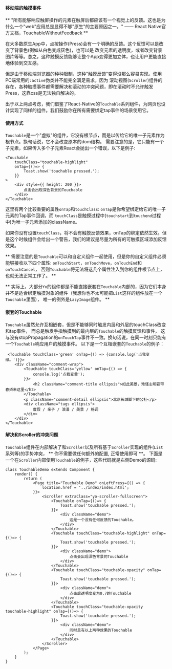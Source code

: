 #### 移动端的触摸事件

** "所有能够响应触屏操作的元素在触屏后都应该有一个视觉上的反馈。这也是为什么一个"web"应用总是显得不够"原生"的主要原因之一。"
—— React Native官方文档，TouchableWithoutFeedback **

在大多数原生App中，点按操作(Press)会有一个明确的反馈。这个反馈可以是改变了背景色(例如从白色变成灰色)，也可以是
改变元素的透明度，或者改变背景图片等等。总之，这种触摸反馈能够让整个App变得更加立体，也让用户更能直接地体验到交互感。

但是由于移动端浏览器的种种限制，这种"触摸反馈"变得没那么容易实现。使用PC端常用的`:active`伪类并不能完全满足需求。因为
滚动视图(`Scroller`)组件的存在，各种触摸事件都需要解决和滚动的冲突问题，即在滚动时不允许触发Press，这靠css是无法独自解决的。

出于以上两点考虑，我们借鉴了React-Native的`Touchable`系列组件，为网页也设计实现了同样的组件。我们鼓励你在所有需要绑定tap事件的场景使用它。

#### 使用方式

`Touchable`是一个"虚拟"的组件，它没有根节点，而是以传给它的唯一子元素作为根节点。换句话说，它不会改变原本的dom结构。
需要注意的是，它只能有一个子元素，如果传入多个子元素React会抛出一个错误，以下是例子:

```
<Touchable
    touchClass="touchable-highlight"
    onTap={()=> {
        Toast.show('touchable pressed.');
    }}
>
    <div style={{ height: 200 }}>
        点击会出现深色背景的Touchable
    </div>
</Touchable>
```

这里有两个比较重要的属性`onTap`和`touchClass`: `onTap`是你希望绑定给它的唯一子元素的Tap事件回调，而
`touchClass`是触摸过程中(`touchstart`到`touchend`过程中)为唯一子元素添加的className。

如果你没有设置`touchClass`，将不会有触摸反馈效果，onTap的绑定依然生效。但是这个时候组件会给出一个警告，我们的建议是尽量为所有的可触摸区域添加反馈效果。

** 需要注意的是`Touchable`可以和自定义组件一起使用，但是你的自定义组件必须能够接收以下四个属性: `onTouchStart`，`onTouchMove`，`onTouchEnd`和`onTouchCancel`，
否则`Touchable`将无法将这几个属性注入到你的组件根节点上，也就无法正常工作了。 **

** 实际上，大部分`Yo`的组件都是不能直接嵌套在`Touchable`内部的，因为它们本身并不是适合绑定触摸对象的组件（我想你也不太可能把`List`这样的组件放在一个`Touchable`里面），
唯一的例外是`LazyImage`组件。 **

#### 嵌套的Touchable

`Touchable`虽然允许互相嵌套，但是不能够同时触发内层和外层的touchClass改变和tap事件，
而总是触发手指触摸到的最内层的`Touchable`的触摸反馈和事件，
这与没有stopPropagation的`onTouchTap`事件不一致。换句话说，在同一时刻只能有一个`Touchable`响应用户的触摸事件。
以下是一个互相嵌套的`Touchable`的例子：

```
 <Touchable touchClass='green' onTap={() => {console.log('点我变绿。')}}>
    <div className="comment-wrap">
        <Touchable touchClass='yellow' onTap={() => {
            console.log('点我变黄');
        }}>
            <h2 className="comment-title ellipsis">如此美景，难怪志明要带春娇来这里</h2>
        </Touchable>
        <p className="comment-detail ellipsis">北京长城脚下的公社</p>
        <div className="tags ellipsis">
            度假 / 亲子 / 浪漫 / 美景 / 格调
        </div>
    </div>
</Touchable>
```

#### 解决和Scroller的冲突问题

`Touchable`组件在内部解决了和`Scroller`以及所有基于`Scroller`实现的组件(`List`系列等)的手势冲突，
** 你不需要做任何额外的配置, 正常使用即可 **。
下面是一个在`Scroller`内部使用`Touchable`的例子，这些代码就是右侧Demo的源码:

```
class TouchableDemo extends Component {
    render() {
        return (
            <Page title="Touchable Demo" onLeftPress={() => {
                location.href = '../index/index.html';
            }}>
                <Scroller extraClass="yo-scroller-fullscreen">
                    <Touchable onTap={()=> {
                        Toast.show('touchable pressed.');
                    }}>
                        <div className="demo">
                            这是一个没有任何反馈的Touchable。
                        </div>
                    </Touchable>
                    <Touchable touchClass="touchable-highlight" onTap={()=> {
                        Toast.show('touchable pressed.');
                    }}>
                        <div className="demo">
                            点击会出现深色背景的Touchable
                        </div>
                    </Touchable>
                    <Touchable touchClass="touchable-opacity" onTap={()=> {
                        Toast.show('touchable pressed.');
                    }}>
                        <div className="demo">
                            点击后透明度变为0.7的Touchable
                        </div>
                    </Touchable>
                    <Touchable touchClass="touchable-opacity touchable-highlight" onTap={()=> {
                        Toast.show('touchable pressed.');
                    }}>
                        <div className="demo">
                            同时具有以上两种效果的Touchable
                        </div>
                    </Touchable>
                </Scroller>
            </Page>
        );
    }
}
```